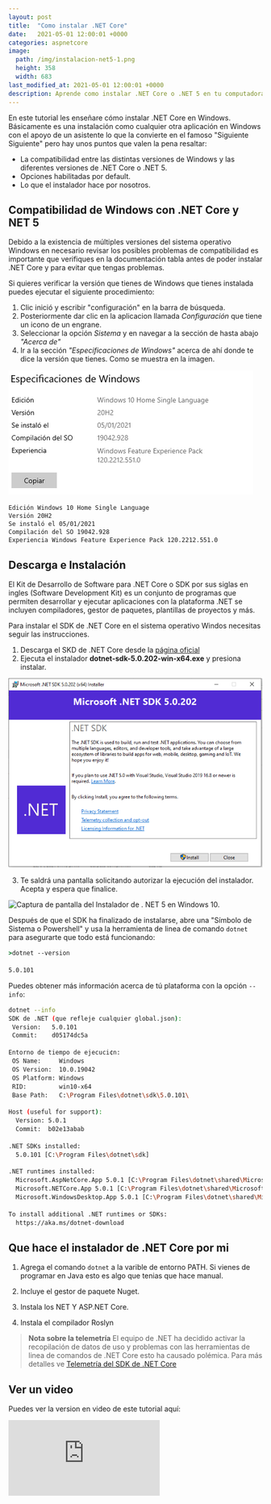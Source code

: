 ```yaml
---
layout: post
title:  "Como instalar .NET Core"
date:   2021-05-01 12:00:01 +0000
categories: aspnetcore
image:
  path: /img/instalacion-net5-1.png
  height: 358
  width: 683
last_modified_at: 2021-05-01 12:00:01 +0000
description: Aprende como instalar .NET Core o .NET 5 en tu computadora con alguna version del sistema operativo Windows. 
---
```


En este tutorial les enseñare cómo instalar .NET Core en Windows. Básicamente es una instalación como cualquier otra aplicación en Windows con el apoyo de un asistente lo que la convierte en el famoso "Siguiente Siguiente" pero hay unos puntos que valen la pena resaltar:

* La compatibilidad entre las distintas versiones de Windows y las diferentes versiones de .NET Core o .NET 5.
* Opciones habilitadas por default.
* Lo que el instalador hace por nosotros.

## Compatibilidad de Windows con .NET Core y NET 5

Debido a la existencia de múltiples versiones del sistema operativo Windows en necesario revisar los posibles problemas de compatibilidad es importante que verifiques en la documentación tabla antes de poder instalar .NET Core y para evitar que tengas problemas.

Si quieres verificar la versión que tienes de Windows que tienes instalada puedes ejecutar el siguiente procedimiento:

1. Clic inició y escribir "configuración" en la barra de búsqueda.
2. Posteriormente dar clic en la aplicacion llamada *Configuración* que tiene un icono de un engrane.
3. Seleccionar la opción *_Sistema_* y en navegar a la sección de hasta abajo *"Acerca de"*
4. Ir a la sección *"Especificaciones de Windows"* acerca de ahí donde te dice la versión que tienes. Como se muestra en la imagen.

<img src="/img/version-windows.png" loading="lazy" alt="Captura de pantalla del Especificaciones de Windows para verificar la versión de Windows 10.">

```text
Edición	Windows 10 Home Single Language
Versión	20H2
Se instaló el ‎05/‎01/‎2021
Compilación del SO 19042.928
Experiencia Windows Feature Experience Pack 120.2212.551.0
```

## Descarga e Instalación

El Kit de Desarrollo de Software para .NET Core o SDK por sus siglas en ingles (Software Development Kit) es un conjunto de programas que permiten desarrollar y ejecutar aplicaciones con la plataforma .NET se incluyen compiladores, gestor de paquetes, plantillas de proyectos y más.

Para instalar el SDK de .NET Core en el sistema operativo Windos necesitas seguir las instrucciones.

1. Descarga el SKD de .NET Core desde la [página oficial](https://dotnet.microsoft.com/download)
2. Ejecuta el instalador __dotnet-sdk-5.0.202-win-x64.exe__ y presiona instalar.

<img src="/img/instalacion-net5-1.png" loading="lazy" alt="Captura de pantalla del Instalador de .  NET 5 en Windows 10.">

3. Te saldrá una pantalla solicitando autorizar la ejecución del instalador. Acepta y espera que finalice.

<img src="/img/instalacion-net5-2.png" loading="lazy" alt="Captura de pantalla del Instalador de .  NET 5 en Windows 10.">

Después de que el SDK ha finalizado de instalarse, abre una "Símbolo de Sistema o Powershell" y usa la herramienta de linea de comando `dotnet` para asegurarte que todo está funcionando:

```cmd
>dotnet --version

5.0.101
```

Puedes obtener más información acerca de tú plataforma con la opción `--info`:

```bash
dotnet --info
SDK de .NET (que refleje cualquier global.json):
 Version:   5.0.101
 Commit:    d05174dc5a

Entorno de tiempo de ejecuci¢n:
 OS Name:     Windows
 OS Version:  10.0.19042
 OS Platform: Windows
 RID:         win10-x64
 Base Path:   C:\Program Files\dotnet\sdk\5.0.101\

Host (useful for support):
  Version: 5.0.1
  Commit:  b02e13abab

.NET SDKs installed:
  5.0.101 [C:\Program Files\dotnet\sdk]

.NET runtimes installed:
  Microsoft.AspNetCore.App 5.0.1 [C:\Program Files\dotnet\shared\Microsoft.AspNetCore.App]
  Microsoft.NETCore.App 5.0.1 [C:\Program Files\dotnet\shared\Microsoft.NETCore.App]
  Microsoft.WindowsDesktop.App 5.0.1 [C:\Program Files\dotnet\shared\Microsoft.WindowsDesktop.App]

To install additional .NET runtimes or SDKs:
  https://aka.ms/dotnet-download
```

## Que hace el instalador de .NET Core por mi

1. Agrega el comando `dotnet` a la varible de entorno PATH. Si vienes de programar en Java esto es algo que tenias que hace manual.

2. Incluye el gestor de paquete Nuget.

3. Instala los NET Y ASP.NET Core.

4. Instala el compilador Roslyn

> **Nota sobre la telemetría** El equipo de .NET ha decidido activar la recopilación de datos de uso y problemas con las herramientas de linea de comandos de .NET Core esto ha causado polémica. Para más detalles ve [Telemetría del SDK de .NET Core](https://docs.microsoft.com/es-es/dotnet/core/tools/telemetry)

## Ver un video

Puedes ver la version en video de este tutorial aquí:

<div class="video-responsive">
<iframe loading="lazy" src="https://youtu.be/PODqaqpgS2I" frameborder="0" allow="accelerometer; autoplay; encrypted-media; gyroscope; picture-in-picture" allowfullscreen></iframe>
</div>

